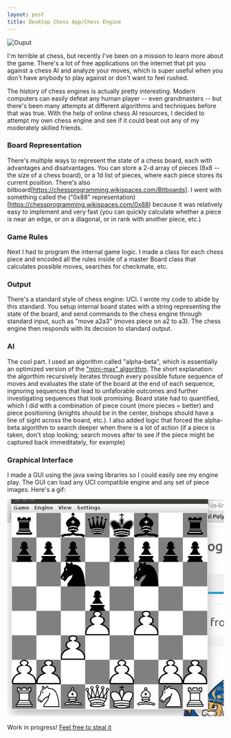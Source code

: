 ```yaml
---
layout: post
title: Desktop Chess App/Chess Engine
---
```


![Ouput](http://chessmaine.net/chessmaine/imagesB/stock%20images/001.jpg)

I'm terrible at chess, but recently I've been on a mission to learn more about the game. There's a lot of free applications
on the internet that pit you against a chess AI and analyze your moves, which is super useful when you don't have
anybody to play against or don't want to feel rushed. 

The history of chess engines is actually pretty interesting. Modern computers can easily defeat any human player -- even
grandmasters -- but there's been many attempts at different algorithms and techniques before that was true. With the help of online chess AI resources, I decided to attempt my own chess engine and see if it could beat out any of my moderately skilled friends.

### Board Representation
There's multiple ways to represent the state of a chess board, each with advantages and disatvantages. You can store a 2-d array of pieces (8x8 -- the size of a chess board), or a 1d list of pieces, where each piece stores its current position. There's also bitboard[https://chessprogramming.wikispaces.com/Bitboards]. I went with something called the ("0x88" representation)[https://chessprogramming.wikispaces.com/0x88) because it was relatively easy to implement and very fast (you can quickly calculate whether a piece is near an edge, or on a diagonal, or in rank with another piece, etc.)

### Game Rules
Next I had to program the internal game logic. I made a class for each chess piece and encoded all the rules inside of a master Board class that calculates possible moves, searches for checkmate, etc.

### Output
There's a standard style of chess engine: UCI. I wrote my code to abide by this standard. You setup internal board states with a string representing the state of the board, and send commands to the chess engine through standard input, such as "move a2a3" (moves piece on a2 to a3). The chess engine then responds with its decision to standard output.

### AI
The cool part. I used an algorithm called "alpha-beta",  which is essentially an optimized version of the ["mini-max" algorithm](https://en.wikipedia.org/wiki/Minimax). The short explanation: the algorthim recursively iterates through every possible future sequence of moves and evaluates the state of the board at the end of each sequence, ingnoring sequences that lead to unfaforable outcomes and further investigating sequences that look promising. Board state had to quantified, which I did with a combination of piece count (more pieces = better) and piece positioning (knights should be in the center, bishops should have a line of sight across the board, etc.). I also added logic that forced the alpha-beta algorithm to search deeper when there is a lot of action (if a piece is taken, don't stop looking; search moves after to see if the piece might be captured back immeditately, for example)

### Graphical Interface
I made a GUI using the java swing libraries so I could easily see my engine play. The GUI can load any UCI compatible engine and any set of piece images. Here's a gif:

![Output](https://github.com/dwieker/ChessApp/blob/master/gif/out.gif)

Work in progress! [Feel free to steal it](https://github.com/dwieker/ChessApp)
